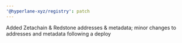 ```yaml
---
'@hyperlane-xyz/registry': patch
---
```


Added Zetachain & Redstone addresses & metadata; minor changes to addresses and metadata following a deploy
